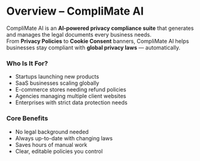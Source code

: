 # Overview – CompliMate AI

CompliMate AI is an **AI-powered privacy compliance suite** that generates and manages the legal documents every business needs.  
From **Privacy Policies** to **Cookie Consent** banners, CompliMate AI helps businesses stay compliant with **global privacy laws** — automatically.

### Who Is It For?
- Startups launching new products
- SaaS businesses scaling globally
- E-commerce stores needing refund policies
- Agencies managing multiple client websites
- Enterprises with strict data protection needs

### Core Benefits
- No legal background needed
- Always up-to-date with changing laws
- Saves hours of manual work
- Clear, editable policies you control
